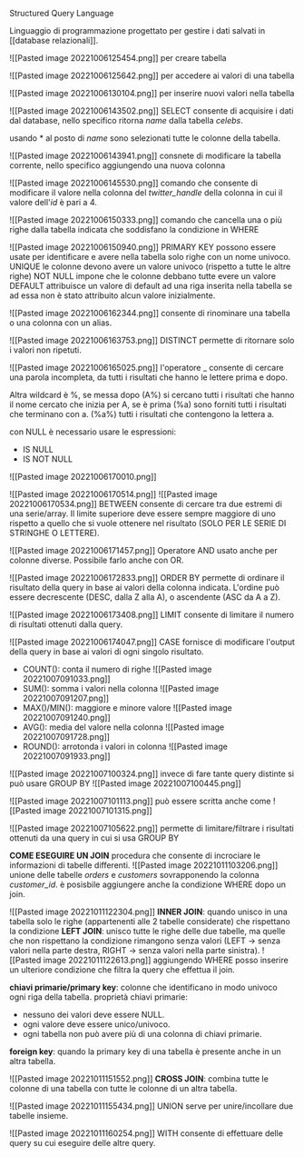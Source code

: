 Structured Query Language

Linguaggio di programmazione progettato per gestire i dati salvati in [[database relazionali]]. 





![[Pasted image 20221006125454.png]]
per creare tabella



![[Pasted image 20221006125642.png]]
per accedere ai valori di una tabella



![[Pasted image 20221006130104.png]]
per inserire nuovi valori nella tabella



![[Pasted image 20221006143502.png]]
SELECT consente di acquisire i dati dal database, nello specifico ritorna _name_ dalla tabella _celebs_.

usando * al posto di _name_ sono selezionati tutte le colonne della tabella.



![[Pasted image 20221006143941.png]]
consnete di modificare la tabella corrente, nello specifico aggiungendo una nuova colonna 



![[Pasted image 20221006145530.png]]
comando che consente di modificare il valore nella colonna del _twitter_handle_ della colonna in cui il valore dell'_id_ è pari a 4.



![[Pasted image 20221006150333.png]]
comando che cancella una o più righe dalla tabella indicata che soddisfano la condizione in WHERE



![[Pasted image 20221006150940.png]]
PRIMARY KEY possono essere usate per identificare e avere nella tabella solo righe con un nome univoco.
UNIQUE le colonne devono avere un valore univoco (rispetto a tutte le altre righe)
NOT NULL impone che le colonne debbano tutte evere un valore 
DEFAULT attribuisce un valore di default ad una riga inserita nella tabella se ad essa non è stato attribuito alcun valore inizialmente.



![[Pasted image 20221006162344.png]]
consente di rinominare una tabella o una colonna con un alias. 



![[Pasted image 20221006163753.png]]
DISTINCT permette di ritornare solo i valori non ripetuti.



![[Pasted image 20221006165025.png]]
l'operatore _ consente di cercare una parola incompleta, da tutti i risultati che hanno le lettere prima e dopo.

Altra wildcard è %, se messa dopo (A%) si cercano tutti i risultati che hanno il nome cercato che inizia per A, se è prima (%a) sono forniti tutti i risultati che terminano con a. 
(%a%) tutti i risultati che contengono la lettera a.


 con NULL è necessario usare le espressioni:
 - IS NULL
 - IS NOT NULL

![[Pasted image 20221006170010.png]]



![[Pasted image 20221006170514.png]]
![[Pasted image 20221006170534.png]]
BETWEEN consente di cercare tra due estremi di una serie/array. Il limite superiore deve essere sempre maggiore di uno rispetto a quello che si vuole ottenere nel risultato (SOLO PER LE SERIE DI STRINGHE O LETTERE).



![[Pasted image 20221006171457.png]]
Operatore AND usato anche per colonne diverse.
Possibile farlo anche con OR.



![[Pasted image 20221006172833.png]]
ORDER BY permette di ordinare il risultato della query in base ai valori della colonna indicata. L'ordine può essere decrescente (DESC, dalla Z alla A), o ascendente (ASC da A a Z).



![[Pasted image 20221006173408.png]]
LIMIT consente di limitare il numero di risultati ottenuti dalla query.



![[Pasted image 20221006174047.png]]
CASE fornisce di modificare l'output della query in base ai valori di ogni singolo risultato.



- COUNT(): conta il numero di righe
![[Pasted image 20221007091033.png]]
- SUM(): somma i valori nella colonna
 ![[Pasted image 20221007091207.png]]
- MAX()/MIN(): maggiore e minore valore
 ![[Pasted image 20221007091240.png]]
- AVG(): media del valore nella colonna
 ![[Pasted image 20221007091728.png]]
- ROUND(): arrotonda i valori in colonna
 ![[Pasted image 20221007091933.png]]




![[Pasted image 20221007100324.png]]
invece di fare tante query distinte si può usare GROUP BY 
![[Pasted image 20221007100445.png]]



![[Pasted image 20221007101113.png]]
può essere scritta anche come
![[Pasted image 20221007101315.png]]




![[Pasted image 20221007105622.png]]
permette di limitare/filtrare i risultati ottenuti da una query in cui si usa GROUP BY



**COME ESEGUIRE UN JOIN**
procedura che consente di incrociare le informazioni di tabelle differenti.
![[Pasted image 20221011103206.png]]
unione delle tabelle _orders_ e _customers_ sovrapponendo la colonna _customer_id_.
è posisbile aggiungere anche la condizione WHERE dopo un join.


![[Pasted image 20221011122304.png]]
**INNER JOIN**: quando unisco in una tabella solo le righe (appartenenti alle 2 tabelle considerate) che rispettano la condizione
**LEFT JOIN**: unisco tutte le righe delle due tabelle, ma quelle che non rispettano la condizione rimangono senza valori (LEFT -> senza valori nella parte destra, RIGHT -> senza valori nella parte sinistra).
![[Pasted image 20221011122613.png]]
aggiungendo WHERE posso inserire un ulteriore condizione che filtra la query che effettua il join.


**chiavi primarie/primary key**: colonne che identificano in modo univoco ogni riga della tabella.
proprietà chiavi primarie:
- nessuno dei valori deve essere NULL.
- ogni valore deve essere unico/univoco.
- ogni tabella non può avere più di una colonna di chiavi primarie.

**foreign key**: quando la primary key di una tabella è presente anche in un altra tabella.

![[Pasted image 20221011151552.png]]
**CROSS JOIN**: combina tutte le colonne di una tabella con tutte le colonne di un altra tabella.


![[Pasted image 20221011155434.png]]
UNION serve per unire/incollare due tabelle insieme.



![[Pasted image 20221011160254.png]]
WITH consente di effettuare delle query su cui eseguire delle altre query.

